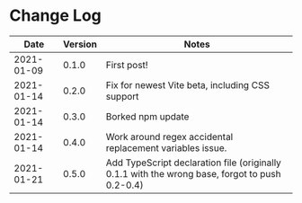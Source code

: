 # Change Log

| Date       | Version | Notes                                                     |
| ---------- | ------- | --------------------------------------------------------- |
| 2021-01-09 | 0.1.0   | First post!                                               |
| 2021-01-14 | 0.2.0   | Fix for newest Vite beta, including CSS support           |
| 2021-01-14 | 0.3.0   | Borked npm update                                         |
| 2021-01-14 | 0.4.0   | Work around regex accidental replacement variables issue. |
| 2021-01-21 | 0.5.0   | Add TypeScript declaration file (originally 0.1.1 with the wrong base, forgot to push 0.2-0.4) |
